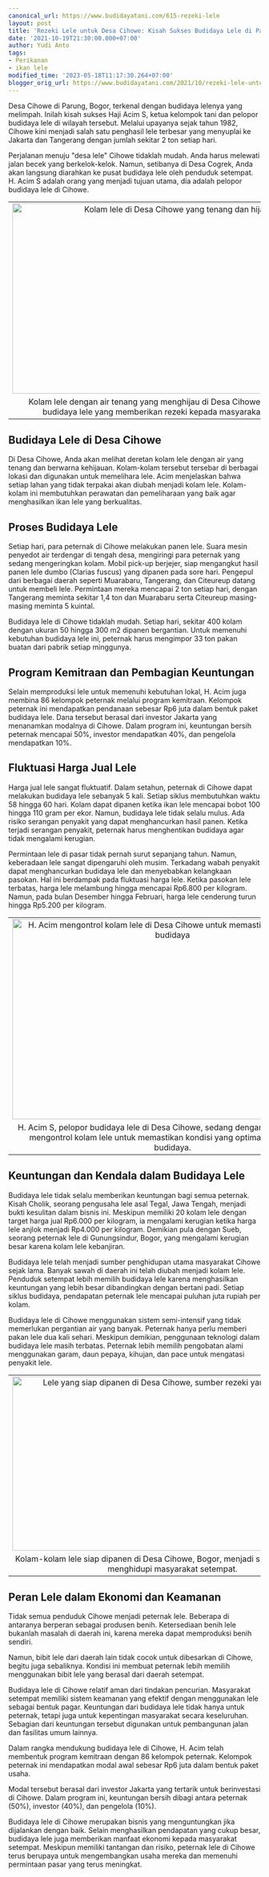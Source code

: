 ```yaml
---
canonical_url: https://www.budidayatani.com/615-rezeki-lele
layout: post
title: 'Rezeki Lele untuk Desa Cihowe: Kisah Sukses Budidaya Lele di Parung, Bogor'
date: '2021-10-19T21:30:00.000+07:00'
author: Yudi Anto
tags:
- Perikanan
- ikan lele
modified_time: '2023-05-18T11:17:30.264+07:00'
blogger_orig_url: https://www.budidayatani.com/2021/10/rezeki-lele-untuk-desa-cihowe.html
---
```


<p>Desa Cihowe di Parung, Bogor, terkenal dengan budidaya lelenya yang melimpah. Inilah kisah sukses Haji Acim S, ketua kelompok tani dan pelopor budidaya lele di wilayah tersebut. Melalui upayanya sejak tahun 1982, Cihowe kini menjadi salah satu penghasil lele terbesar yang menyuplai ke Jakarta dan Tangerang dengan jumlah sekitar 2 ton setiap hari.</p><p>Perjalanan menuju "desa lele" Cihowe tidaklah mudah. Anda harus melewati jalan becek yang berkelok-kelok. Namun, setibanya di Desa Cogrek, Anda akan langsung diarahkan ke pusat budidaya lele oleh penduduk setempat. H. Acim S adalah orang yang menjadi tujuan utama, dia adalah pelopor budidaya lele di Cihowe.</p><table align="center" cellpadding="0" cellspacing="0" class="tr-caption-container" style="margin-left: auto; margin-right: auto;"><tbody><tr><td style="text-align: center;"><a href="https://blogger.googleusercontent.com/img/b/R29vZ2xl/AVvXsEhD-HsdMbwXA7ObzZW8ziSYZd8VhRJVeeASml-Oiqln7MfDQP8X6rjWrNIwaTjKTfBzGoVLgOCe9hovlsWtTLIUBw78KYN7EiCyy8FiMPXRg_vQZdD9PF0tRjldJpgw1URbvoOhn_G2fT2pMA4lL8FIhlsAkuJuVVwLYbKNl39Vty95LFjV-tvIlqeKmg/s2021/cihowe.jpg" imageanchor="1" style="margin-left: auto; margin-right: auto;"><img alt="Kolam lele di Desa Cihowe yang tenang dan hijau" border="0" data-original-height="1200" data-original-width="2021" height="380" src="https://blogger.googleusercontent.com/img/b/R29vZ2xl/AVvXsEhD-HsdMbwXA7ObzZW8ziSYZd8VhRJVeeASml-Oiqln7MfDQP8X6rjWrNIwaTjKTfBzGoVLgOCe9hovlsWtTLIUBw78KYN7EiCyy8FiMPXRg_vQZdD9PF0tRjldJpgw1URbvoOhn_G2fT2pMA4lL8FIhlsAkuJuVVwLYbKNl39Vty95LFjV-tvIlqeKmg/w640-h380/cihowe.jpg" title="Keindahan kolam lele di Desa Cihowe" width="640" /></a></td></tr><tr><td class="tr-caption" style="text-align: center;">Kolam lele dengan air tenang yang menghijau di Desa Cihowe, tempat utama budidaya lele yang memberikan rezeki kepada masyarakat setempat.</td></tr></tbody></table><h2>Budidaya Lele di Desa Cihowe</h2><p>Di Desa Cihowe, Anda akan melihat deretan kolam lele dengan air yang tenang dan berwarna kehijauan. Kolam-kolam tersebut tersebar di berbagai lokasi dan digunakan untuk memelihara lele. Acim menjelaskan bahwa setiap lahan yang tidak terpakai akan diubah menjadi kolam lele. Kolam-kolam ini membutuhkan perawatan dan pemeliharaan yang baik agar menghasilkan ikan lele yang berkualitas.</p><h2>Proses Budidaya Lele</h2><p>Setiap hari, para peternak di Cihowe melakukan panen lele. Suara mesin penyedot air terdengar di tengah desa, mengiringi para peternak yang sedang mengeringkan kolam. Mobil pick-up berjejer, siap mengangkut hasil panen lele dumbo (Clarias fuscus) yang dipanen pada sore hari. Pengepul dari berbagai daerah seperti Muarabaru, Tangerang, dan Citeureup datang untuk membeli lele. Permintaan mereka mencapai 2 ton setiap hari, dengan Tangerang meminta sekitar 1,4 ton dan Muarabaru serta Citeureup masing-masing meminta 5 kuintal.</p><p>Budidaya lele di Cihowe tidaklah mudah. Setiap hari, sekitar 400 kolam dengan ukuran 50 hingga 300 m2 dipanen bergantian. Untuk memenuhi kebutuhan budidaya lele ini, peternak harus mengimpor 33 ton pakan buatan dari pabrik setiap minggunya.</p><h2>Program Kemitraan dan Pembagian Keuntungan</h2><p>Selain memproduksi lele untuk memenuhi kebutuhan lokal, H. Acim juga membina 86 kelompok peternak melalui program kemitraan. Kelompok peternak ini mendapatkan pendanaan sebesar Rp6 juta dalam bentuk paket budidaya lele. Dana tersebut berasal dari investor Jakarta yang menanamkan modalnya di Cihowe. Dalam program ini, keuntungan bersih peternak mencapai 50%, investor mendapatkan 40%, dan pengelola mendapatkan 10%.</p><h2>Fluktuasi Harga Jual Lele</h2><p>Harga jual lele sangat fluktuatif. Dalam setahun, peternak di Cihowe dapat melakukan budidaya lele sebanyak 5 kali. Setiap siklus membutuhkan waktu 58 hingga 60 hari. Kolam dapat dipanen ketika ikan lele mencapai bobot 100 hingga 110 gram per ekor. Namun, budidaya lele tidak selalu mulus. Ada risiko serangan penyakit yang dapat menghancurkan hasil panen. Ketika terjadi serangan penyakit, peternak harus menghentikan budidaya agar tidak mengalami kerugian.</p><p>Permintaan lele di pasar tidak pernah surut sepanjang tahun. Namun, keberadaan lele sangat dipengaruhi oleh musim. Terkadang wabah penyakit dapat menghancurkan budidaya lele dan menyebabkan kelangkaan pasokan. Hal ini berdampak pada fluktuasi harga lele. Ketika pasokan lele terbatas, harga lele melambung hingga mencapai Rp6.800 per kilogram. Namun, pada bulan Desember hingga Februari, harga lele cenderung turun hingga Rp5.200 per kilogram.</p><table align="center" cellpadding="0" cellspacing="0" class="tr-caption-container" style="margin-left: auto; margin-right: auto;"><tbody><tr><td style="text-align: center;"><a href="https://blogger.googleusercontent.com/img/b/R29vZ2xl/AVvXsEhflBqToRruBUBqtNR-jBbRjn7fNpPUr0LGFVwJw3mn76pGJ_dkyAhw1BqCdJJk40Xkf1vyHmke353j-M27I1d0WR_fxncM7F5O1e6Dn_vsUqLXoRkp2VlRegKvEbwpVTmHLjfuZX5FazyKY-czklrhstOT9tJIsEpROKWHTuOgLWeY-gZuVJ8-8oepUQ/s1918/cihowe1.jpg" imageanchor="1" style="margin-left: auto; margin-right: auto;"><img alt="H. Acim mengontrol kolam lele di Desa Cihowe untuk memastikan keberhasilan budidaya" border="0" data-original-height="1200" data-original-width="1918" height="400" src="https://blogger.googleusercontent.com/img/b/R29vZ2xl/AVvXsEhflBqToRruBUBqtNR-jBbRjn7fNpPUr0LGFVwJw3mn76pGJ_dkyAhw1BqCdJJk40Xkf1vyHmke353j-M27I1d0WR_fxncM7F5O1e6Dn_vsUqLXoRkp2VlRegKvEbwpVTmHLjfuZX5FazyKY-czklrhstOT9tJIsEpROKWHTuOgLWeY-gZuVJ8-8oepUQ/w640-h400/cihowe1.jpg" title="H. Acim S, Pionir Budidaya Lele di Desa Cihowe, Mengontrol Kolam Lele dengan Cermat" width="640" /></a></td></tr><tr><td class="tr-caption" style="text-align: center;">H. Acim S, pelopor budidaya lele di Desa Cihowe, sedang dengan penuh perhatian mengontrol kolam lele untuk memastikan kondisi yang optimal dalam proses budidaya.</td></tr></tbody></table><h2>Keuntungan dan Kendala dalam Budidaya Lele</h2><p>Budidaya lele tidak selalu memberikan keuntungan bagi semua peternak. Kisah Cholik, seorang pengusaha lele asal Tegal, Jawa Tengah, menjadi bukti kesulitan dalam bisnis ini. Meskipun memiliki 20 kolam lele dengan target harga jual Rp6.000 per kilogram, ia mengalami kerugian ketika harga lele anjlok menjadi Rp4.000 per kilogram. Demikian pula dengan Sueb, seorang peternak lele di Gunungsindur, Bogor, yang mengalami kerugian besar karena kolam lele kebanjiran.</p><p>Budidaya lele telah menjadi sumber penghidupan utama masyarakat Cihowe sejak lama. Banyak sawah di daerah ini telah diubah menjadi kolam lele. Penduduk setempat lebih memilih budidaya lele karena menghasilkan keuntungan yang lebih besar dibandingkan dengan bertani padi. Setiap siklus budidaya, pendapatan peternak lele mencapai puluhan juta rupiah per kolam.</p><p>Budidaya lele di Cihowe menggunakan sistem semi-intensif yang tidak memerlukan pergantian air yang banyak. Peternak hanya perlu memberi pakan lele dua kali sehari. Meskipun demikian, penggunaan teknologi dalam budidaya lele masih terbatas. Peternak lebih memilih pengobatan alami menggunakan garam, daun pepaya, kihujan, dan pace untuk mengatasi penyakit lele.</p><table align="center" cellpadding="0" cellspacing="0" class="tr-caption-container" style="margin-left: auto; margin-right: auto;"><tbody><tr><td style="text-align: center;"><a href="https://blogger.googleusercontent.com/img/b/R29vZ2xl/AVvXsEjKvN4O3oBlhgIqRJJBGVW6IzuvL-jb-ybWZDOgPfK68fewLRPIuHWMIReeikX4KZdFkP0VxWNocP9-RgvXmkkFdS2p1ujNXZCRZ1gd_HKSws6NE49QDkfSyLmwTlhDdK8bAtSyykjXYYJSx6CN7Ct_-Oz1zTebF9g22ROpQUb89T4y8-5S2Qhq61HSRg/s2208/cihowe2.jpg" imageanchor="1" style="margin-left: auto; margin-right: auto;"><img alt="Lele yang siap dipanen di Desa Cihowe, sumber rezeki yang tak ternilai" border="0" data-original-height="1200" data-original-width="2208" height="348" src="https://blogger.googleusercontent.com/img/b/R29vZ2xl/AVvXsEjKvN4O3oBlhgIqRJJBGVW6IzuvL-jb-ybWZDOgPfK68fewLRPIuHWMIReeikX4KZdFkP0VxWNocP9-RgvXmkkFdS2p1ujNXZCRZ1gd_HKSws6NE49QDkfSyLmwTlhDdK8bAtSyykjXYYJSx6CN7Ct_-Oz1zTebF9g22ROpQUb89T4y8-5S2Qhq61HSRg/w640-h348/cihowe2.jpg" title="Budidaya Lele di Desa Cihowe: Keuntungan dari Hasil Panen yang Menggiurkan" width="640" /></a></td></tr><tr><td class="tr-caption" style="text-align: center;">Kolam-kolam lele siap dipanen di Desa Cihowe, Bogor, menjadi sumber rezeki yang menghidupi masyarakat setempat.</td></tr></tbody></table><h2>Peran Lele dalam Ekonomi dan Keamanan</h2><p>Tidak semua penduduk Cihowe menjadi peternak lele. Beberapa di antaranya berperan sebagai produsen benih. Ketersediaan benih lele bukanlah masalah di daerah ini, karena mereka dapat memproduksi benih sendiri.</p><p>Namun, bibit lele dari daerah lain tidak cocok untuk dibesarkan di Cihowe, begitu juga sebaliknya. Kondisi ini membuat peternak lebih memilih menggunakan bibit lele yang berasal dari daerah setempat.</p><p>Budidaya lele di Cihowe relatif aman dari tindakan pencurian. Masyarakat setempat memiliki sistem keamanan yang efektif dengan menggunakan lele sebagai bentuk pagar. Keuntungan dari budidaya lele tidak hanya untuk peternak, tetapi juga untuk kepentingan masyarakat secara keseluruhan. Sebagian dari keuntungan tersebut digunakan untuk pembangunan jalan dan fasilitas umum lainnya.</p><p>Dalam rangka mendukung budidaya lele di Cihowe, H. Acim telah membentuk program kemitraan dengan 86 kelompok peternak. Kelompok peternak ini mendapatkan modal awal sebesar Rp6 juta dalam bentuk paket usaha.</p><p>Modal tersebut berasal dari investor Jakarta yang tertarik untuk berinvestasi di Cihowe. Dalam program ini, keuntungan bersih dibagi antara peternak (50%), investor (40%), dan pengelola (10%).</p><p>Budidaya lele di Cihowe merupakan bisnis yang menguntungkan jika dijalankan dengan baik. Selain menghasilkan pendapatan yang cukup besar, budidaya lele juga memberikan manfaat ekonomi kepada masyarakat setempat. Meskipun memiliki tantangan dan risiko, peternak lele di Cihowe terus berupaya untuk mengembangkan usaha mereka dan memenuhi permintaan pasar yang terus meningkat.</p>